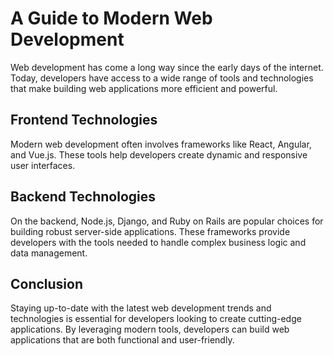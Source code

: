 # A Guide to Modern Web Development

Web development has come a long way since the early days of the internet. Today, developers have access to a wide range of tools and technologies that make building web applications more efficient and powerful.

## Frontend Technologies

Modern web development often involves frameworks like React, Angular, and Vue.js. These tools help developers create dynamic and responsive user interfaces.

## Backend Technologies

On the backend, Node.js, Django, and Ruby on Rails are popular choices for building robust server-side applications. These frameworks provide developers with the tools needed to handle complex business logic and data management.

## Conclusion

Staying up-to-date with the latest web development trends and technologies is essential for developers looking to create cutting-edge applications. By leveraging modern tools, developers can build web applications that are both functional and user-friendly.